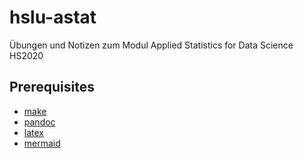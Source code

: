 # hslu-astat
Übungen und Notizen zum Modul Applied Statistics for Data Science HS2020
## Prerequisites
* [make](https://www.gnu.org/software/make/)
* [pandoc](https://pandoc.org/)
* [latex](https://www.latex-project.org/get/#tex-distributions)
* [mermaid](https://mermaid-js.github.io/mermaid/#/)

